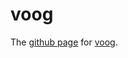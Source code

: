 # voog

The [github page](https://kantega.github.io/voog/) for [voog](https://github.com/kantega/voog/).
